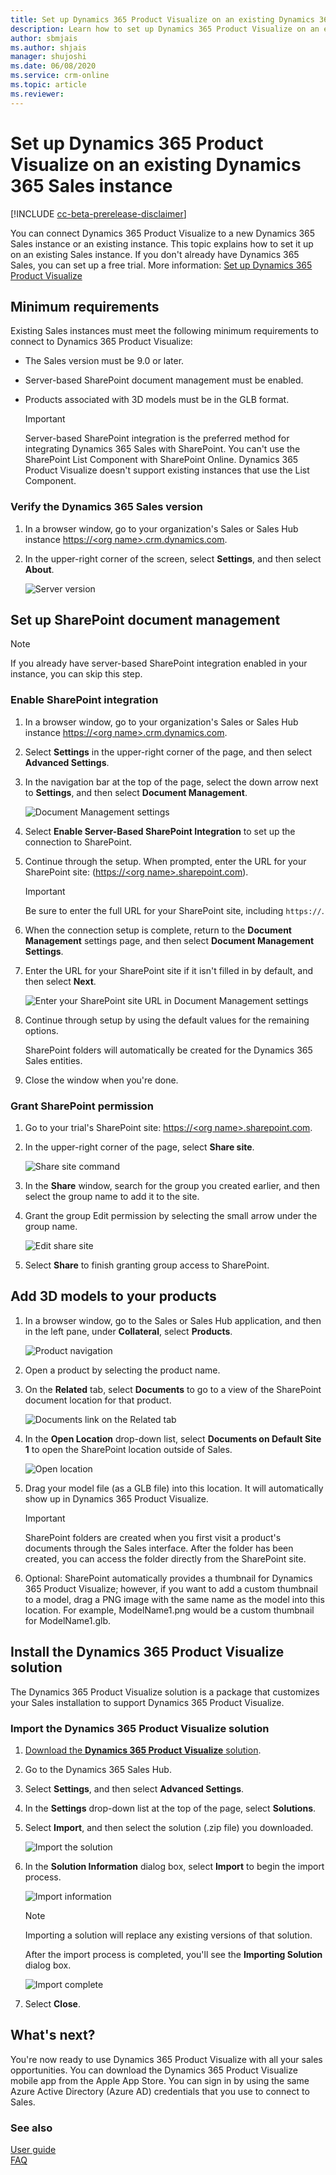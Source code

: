 ```yaml
---
title: Set up Dynamics 365 Product Visualize on an existing Dynamics 365 Sales instance
description: Learn how to set up Dynamics 365 Product Visualize on an existing Dynamics 365 Sales instance.
author: sbmjais
ms.author: shjais
manager: shujoshi
ms.date: 06/08/2020
ms.service: crm-online
ms.topic: article
ms.reviewer:
---
```


# Set up Dynamics 365 Product Visualize on an existing Dynamics 365 Sales instance

[!INCLUDE [cc-beta-prerelease-disclaimer](../includes/cc-beta-prerelease-disclaimer.md)]

You can connect Dynamics 365 Product Visualize to a new Dynamics 365 Sales instance or an existing instance. This topic explains how to set it up on an existing Sales instance. If you don't already have Dynamics 365 Sales, you can set up a free trial. More information: [Set up Dynamics 365 Product Visualize](setup.md) 

## Minimum requirements

Existing Sales instances must meet the following minimum requirements to connect to Dynamics 365 Product Visualize:

- The Sales version must be 9.0 or later.

- Server-based SharePoint document management must be enabled.

- Products associated with 3D models must be in the GLB format.

    > [!IMPORTANT]
    > Server-based SharePoint integration is the preferred method for integrating Dynamics 365 Sales with SharePoint. You can't use the SharePoint List Component with SharePoint Online. Dynamics 365 Product Visualize doesn't support existing instances that use the List Component.

### Verify the Dynamics 365 Sales version

1. In a browser window, go to your organization's Sales or Sales Hub instance [https://\<org name>.crm.dynamics.com]().

2. In the upper-right corner of the screen, select **Settings**, and then select **About**.

   ![Server version](media/sales-version.PNG "Server version")

## Set up SharePoint document management

   > [!NOTE] 
   > If you already have server-based SharePoint integration enabled in your instance, you can skip this step.

### Enable SharePoint integration

1. In a browser window, go to your organization's Sales or Sales Hub instance [https://\<org name>.crm.dynamics.com]().

2. Select **Settings** in the upper-right corner of the page, and then select **Advanced Settings**.

3. In the navigation bar at the top of the page, select the down arrow next to **Settings**, and then select **Document Management**.

   ![Document Management settings](media/sharepoint.PNG "Document Management settings")

4. Select **Enable Server-Based SharePoint Integration** to set up the connection to SharePoint.

5. Continue through the setup. When prompted, enter the URL for your SharePoint site: ([https://\<org name>.sharepoint.com]()).

   > [!IMPORTANT]
   > Be sure to enter the full URL for your SharePoint site, including `https://`.

6. When the connection setup is complete, return to the **Document Management** settings page, and then select **Document Management Settings**.

7. Enter the URL for your SharePoint site if it isn't filled in by default, and then select **Next**.

   ![Enter your SharePoint site URL in Document Management settings](media/document-management-settings.PNG "Enter your SharePoint site URL in Document Management settings")

8. Continue through setup by using the default values for the remaining options.

   SharePoint folders will automatically be created for the Dynamics 365 Sales entities.

9. Close the window when you're done.

### Grant SharePoint permission

1. Go to your trial's SharePoint site: [https://\<org name\>.sharepoint.com]().

2. In the upper-right corner of the page, select **Share site**.

   ![Share site command](media/share-site.PNG "Share site command")

3. In the **Share** window, search for the group you created earlier, and then select the group name to add it to the site.

4. Grant the group Edit permission by selecting the small arrow under the group name.

   ![Edit share site](media/edit-share-site.PNG "Edit the share site settings")

5. Select **Share** to finish granting group access to SharePoint.

## Add 3D models to your products

1. In a browser window, go to the Sales or Sales Hub application, and then in the left pane, under **Collateral**, select **Products**.

   ![Product navigation](media/products-navigation.PNG "Product navigation")

2. Open a product by selecting the product name.

3. On the **Related** tab, select **Documents** to go to a view of the SharePoint document location for that product.

   ![Documents link on the Related tab](media/related-documents.PNG "Documents link on the Related tab")

4. In the **Open Location** drop-down list, select **Documents on Default Site 1** to open the SharePoint location outside of Sales.

   ![Open location](media/open-location.PNG "Open location")

5. Drag your model file (as a GLB file) into this location. It will automatically show up in Dynamics 365 Product Visualize.

   > [!IMPORTANT]
   > SharePoint folders are created when you first visit a product's documents through the Sales interface. After the folder has been created, you can access the folder directly from the SharePoint site.

6. Optional: SharePoint automatically provides a thumbnail for Dynamics 365 Product Visualize; however, if you want to add a custom thumbnail to a model, drag a PNG image with the same name as the model into this location. For example, ModelName1.png would be a custom thumbnail for ModelName1.glb.

## Install the Dynamics 365 Product Visualize solution

The Dynamics 365 Product Visualize solution is a package that customizes your Sales installation to support Dynamics 365 Product Visualize.

### Import the Dynamics 365 Product Visualize solution

1. [Download the **Dynamics 365 Product Visualize** solution](https://download.microsoft.com/download/F/D/E/FDEE4BA0-F7E5-4FBD-80C1-E670F9F397BA/ProductVisualize.Solution.zip).

2. Go to the Dynamics 365 Sales Hub.

2. Select **Settings**, and then select **Advanced Settings**.

3. In the **Settings** drop-down list at the top of the page, select **Solutions**.

5. Select **Import**, and then select the solution (.zip file) you downloaded.

   ![Import the solution](media/import-solution.PNG "Import the solution")
 
6. In the **Solution Information** dialog box, select **Import** to begin the import process.

   ![Import information](media/import-information.PNG "Import information")
   
    > [!NOTE]
    > Importing a solution will replace any existing versions of that solution.
    
    After the import process is completed, you'll see the **Importing Solution** dialog box.

   ![Import complete](media/import-complete.PNG "Import complete")

7. Select **Close**.

## What's next?

You're now ready to use Dynamics 365 Product Visualize with all your sales opportunities. You can download the Dynamics 365 Product Visualize mobile app from the Apple App Store. You can sign in by using the same Azure Active Directory (Azure AD) credentials that you use to connect to Sales.
  
### See also

[User guide](user-guide.md)<br>
[FAQ](faq.md)
